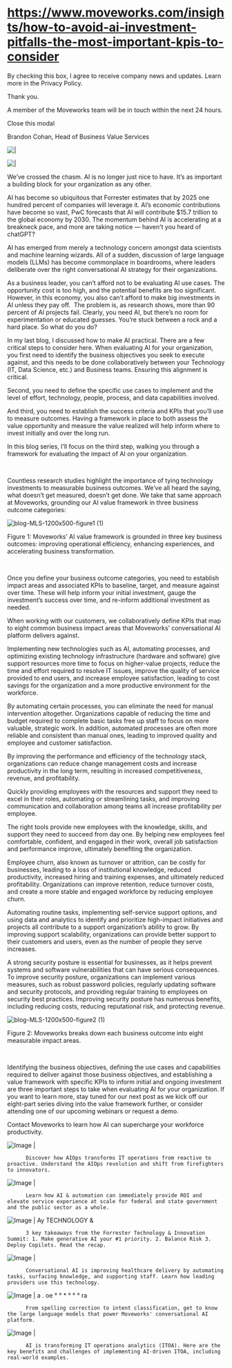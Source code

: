 # https://www.moveworks.com/insights/how-to-avoid-ai-investment-pitfalls-the-most-important-kpis-to-consider

By checking this box, I agree to receive company news and updates. Learn more in the Privacy Policy.

Thank you.

A member of the Moveworks team will be in touch within the next 24 hours.



  Close this modal
  



Brandon Cohan, Head of Business Value Services


![ | ](https://www.moveworks.com/hubfs/measuring-ai-value-2.jpg)

![ | ](https://www.moveworks.com/hubfs/measuring-ai-value-2.jpg)

We’ve crossed the chasm. AI is no longer just nice to have. It’s as important a building block for your organization as any other. 

AI has become so ubiquitous that Forrester estimates that by 2025 one hundred percent of companies will leverage it. AI’s economic contributions have become so vast, PwC forecasts that AI will contribute $15.7 trillion to the global economy by 2030. The momentum behind AI is accelerating at a breakneck pace, and more are taking notice — haven't you heard of chatGPT?

AI has emerged from merely a technology concern amongst data scientists and machine learning wizards. All of a sudden, discussion of large language models (LLMs) has become commonplace in boardrooms, where leaders deliberate over the right conversational AI strategy for their organizations.

As a business leader, you can’t afford not to be evaluating AI use cases. The opportunity cost is too high, and the potential benefits are too significant. However, in this economy, you also can’t afford to make big investments in AI unless they pay off.  The problem is, as research shows, more than 90 percent of AI projects fail. Clearly, you need AI, but there’s no room for experimentation or educated guesses. You’re stuck between a rock and a hard place. So what do you do?

In my last blog, I discussed how to make AI practical. There are a few critical steps to consider here. When evaluating AI for your organization, you first need to identify the business objectives you seek to execute against, and this needs to be done collaboratively between your Technology (IT, Data Science, etc.) and Business teams. Ensuring this alignment is critical.

Second, you need to define the specific use cases to implement and the level of effort, technology, people, process, and data capabilities involved.

And third, you need to establish the success criteria and KPIs that you’ll use to measure outcomes. Having a framework in place to both assess the value opportunity and measure the value realized will help inform where to invest initially and over the long run. 

In this blog series, I’ll focus on the third step, walking you through a framework for evaluating the impact of AI on your organization. 

 

Countless research studies highlight the importance of tying technology investments to measurable business outcomes. We’ve all heard the saying, what doesn’t get measured, doesn’t get done. We take that same approach at Moveworks, grounding our AI value framework in three business outcome categories:



![blog-MLS-1200x500-figure1 (1)](https://www.moveworks.com/hs-fs/hubfs/blog-MLS-1200x500-figure1%20(1).png?&height=317&name=blog-MLS-1200x500-figure1%20(1).png)

Figure 1: Moveworks’ AI value framework is grounded in three key business outcomes: improving operational efficiency, enhancing experiences, and accelerating business transformation.

 

Once you define your business outcome categories, you need to establish impact areas and associated KPIs to baseline, target, and measure against over time. These will help inform your initial investment, gauge the investment’s success over time, and re-inform additional investment as needed. 

When working with our customers, we collaboratively define KPIs that map to eight common business impact areas that Moveworks’ conversational AI platform delivers against.

Implementing new technologies such as AI, automating processes, and optimizing existing technology infrastructure (hardware and software) give support resources more time to focus on higher-value projects, reduce the time and effort required to resolve IT issues, improve the quality of service provided to end users, and increase employee satisfaction, leading to cost savings for the organization and a more productive environment for the workforce.

By automating certain processes, you can eliminate the need for manual intervention altogether. Organizations capable of reducing the time and budget required to complete basic tasks free up staff to focus on more valuable, strategic work. In addition, automated processes are often more reliable and consistent than manual ones, leading to improved quality and employee and customer satisfaction. 

By improving the performance and efficiency of the technology stack, organizations can reduce change management costs and increase productivity in the long term, resulting in increased competitiveness, revenue, and profitability.

Quickly providing employees with the resources and support they need to excel in their roles, automating or streamlining tasks, and improving communication and collaboration among teams all increase profitability per employee.

The right tools provide new employees with the knowledge, skills, and support they need to succeed from day one. By helping new employees feel comfortable, confident, and engaged in their work, overall job satisfaction and performance improve, ultimately benefiting the organization.

Employee churn, also known as turnover or attrition, can be costly for businesses, leading to a loss of institutional knowledge, reduced productivity, increased hiring and training expenses, and ultimately reduced profitability. Organizations can improve retention, reduce turnover costs, and create a more stable and engaged workforce by reducing employee churn.

Automating routine tasks, implementing self-service support options, and using data and analytics to identify and prioritize high-impact initiatives and projects all contribute to a support organization’s ability to grow. By improving support scalability, organizations can provide better support to their customers and users, even as the number of people they serve increases.

A strong security posture is essential for businesses, as it helps prevent systems and software vulnerabilities that can have serious consequences. To improve security posture, organizations can implement various measures, such as robust password policies, regularly updating software and security protocols, and providing regular training to employees on security best practices. Improving security posture has numerous benefits, including reducing costs, reducing reputational risk, and protecting revenue.



![blog-MLS-1200x500-figure2 (1)](https://www.moveworks.com/hs-fs/hubfs/blog-MLS-1200x500-figure2%20(1).png?&height=317&name=blog-MLS-1200x500-figure2%20(1).png)

Figure 2: Moveworks breaks down each business outcome into eight measurable impact areas.

 

Identifying the business objectives, defining the use cases and capabilities required to deliver against those business objectives, and establishing a value framework with specific KPIs to inform initial and ongoing investment are three important steps to take when evaluating AI for your organization. If you want to learn more, stay tuned for our next post as we kick off our eight-part series diving into the value framework further, or consider attending one of our upcoming webinars or request a demo.

Contact  Moveworks to learn how AI can supercharge your workforce productivity.

![Image | ](https://www.moveworks.com/hs-fs/hubfs/AIOps-featured-image.png)


          Discover how AIOps transforms IT operations from reactive to proactive. Understand the AIOps revolution and shift from firefighters to innovators.
        

![Image | ](https://www.moveworks.com/hs-fs/hubfs/Public-Sector-Convo-AI.png)


          Learn how AI & automation can immediately provide ROI and elevate service experience at scale for federal and state government and the public sector as a whole.
        

![Image | Ay TECHNOLOGY &](https://www.moveworks.com/hs-fs/hubfs/Forrester%20T%26I%20%281%29.png)


          3 key takeaways from the Forrester Technology & Innovation Summit: 1. Make generative AI your #1 priority. 2. Balance Risk 3. Deploy Copilots. Read the recap.
        

![Image | ](https://www.moveworks.com/hs-fs/hubfs/healthcare-test.png)


          Conversational AI is improving healthcare delivery by automating tasks, surfacing knowledge, and supporting staff. Learn how leading providers use this technology.
        

![Image | a . oe ° ° * ° ° ° ra](https://www.moveworks.com/hs-fs/hubfs/Moveworks_LLM_Feature.png)


          From spelling correction to intent classification, get to know the large language models that power Moveworks' conversational AI platform.
        

![Image | ](https://www.moveworks.com/hs-fs/hubfs/ITOA_feature.png)


          AI is transforming IT operations analytics (ITOA). Here are the key benefits and challenges of implementing AI-driven ITOA, including real-world examples.
        

